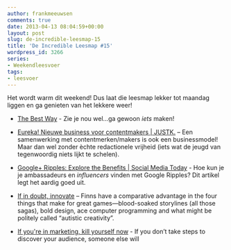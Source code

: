 ```yaml
---
author: frankmeeuwsen
comments: true
date: 2013-04-13 08:04:59+00:00
layout: post
slug: de-incredible-leesmap-15
title: 'De Incredible Leesmap #15'
wordpress_id: 3266
series:
- Weekendleesvoer
tags:
- leesvoer
---
```


Het wordt warm dit weekend! Dus laat die leesmap lekker tot maandag liggen en ga genieten van het lekkere weer!







  * [The Best Way](http://dailyexhaust.com/2013/03/the-best-way.html) - Zie je nou wel…ga gewoon _iets_ maken!


  * [Eureka! Nieuwe business voor contentmakers | JUSTK.](http://www.justk.nl/eureka/#more-343) – Een samenwerking met contentmerken/makers is ook een businessmodel! Maar dan wel zonder èchte redactionele vrijheid (iets wat de jeugd van tegenwoordig niets lijkt te schelen).


  * [Google+ Ripples: Explore the Benefits | Social Media Today](http://socialmediatoday.com/mike-allton/1336621/google-plus-ripples-business-benefits) - Hoe kun je je ambassadeurs en _influencers_ vinden met Google Ripples? Dit artikel legt het aardig goed uit.


  * [If in doubt, innovate](http://www.economist.com/news/special-report/21570834-nordic-region-becoming-hothouse-entrepreneurship-if-doubt-innovate) – Finns have a comparative advantage in the four things that make for great games—blood-soaked storylines (all those sagas), bold design, ace computer programming and what might be politely called “autistic creativity”.


  * [If you're in marketing, kill yourself now](http://www.futurebook.net/content/if-youre-marketing-kill-yourself-now) - If you don’t take steps to discover your audience, someone else will


